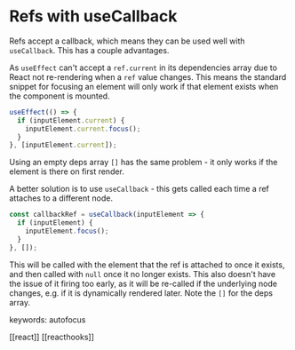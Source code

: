 # Refs with useCallback

Refs accept a callback, which means they can be used well with `useCallback`. This has a couple advantages.

As `useEffect` can't accept a `ref.current` in its dependencies array due to React not re-rendering when a `ref` value changes. This means the standard snippet for focusing an element will only work if that element exists when the component is mounted.
```js
useEffect(() => {
  if (inputElement.current) {
    inputElement.current.focus();
  }
}, [inputElement.current]);
```
Using an empty deps array `[]` has the same problem - it only works if the element is there on first render.

A better solution is to use `useCallback` - this gets called each time a ref attaches to a different node.
```js
const callbackRef = useCallback(inputElement => {
  if (inputElement) {
    inputElement.focus();
  }
}, []);
```

This will be called with the element that the ref is attached to once it exists, and then called with `null` once it no longer exists. This also doesn't have the issue of it firing too early, as it will be re-called if the underlying node changes, e.g. if it is dynamically rendered later.
Note the `[]` for the deps array.

keywords: autofocus

[[react]]
[[reacthooks]]